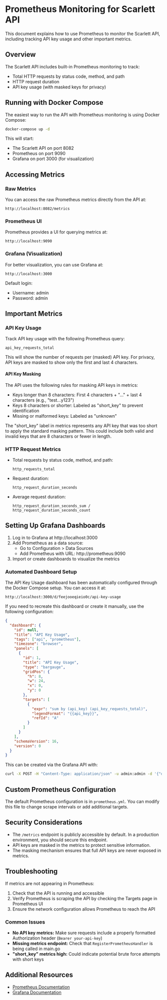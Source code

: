 # Prometheus Monitoring for Scarlett API

This document explains how to use Prometheus to monitor the Scarlett API, including tracking API key usage and other important metrics.

## Overview

The Scarlett API includes built-in Prometheus monitoring to track:
- Total HTTP requests by status code, method, and path
- HTTP request duration
- API key usage (with masked keys for privacy)

## Running with Docker Compose

The easiest way to run the API with Prometheus monitoring is using Docker Compose:

```bash
docker-compose up -d
```

This will start:
- The Scarlett API on port 8082
- Prometheus on port 9090
- Grafana on port 3000 (for visualization)

## Accessing Metrics

### Raw Metrics

You can access the raw Prometheus metrics directly from the API at:

```
http://localhost:8082/metrics
```

### Prometheus UI

Prometheus provides a UI for querying metrics at:

```
http://localhost:9090
```

### Grafana (Visualization)

For better visualization, you can use Grafana at:

```
http://localhost:3000
```

Default login:
- Username: admin
- Password: admin

## Important Metrics

### API Key Usage

Track API key usage with the following Prometheus query:

```
api_key_requests_total
```

This will show the number of requests per (masked) API key. For privacy, API keys are masked to show only the first and last 4 characters.

#### API Key Masking

The API uses the following rules for masking API keys in metrics:

- Keys longer than 8 characters: First 4 characters + "..." + last 4 characters (e.g., "test...y123")
- Keys 8 characters or shorter: Labeled as "short_key" to prevent identification
- Missing or malformed keys: Labeled as "unknown"

The "short_key" label in metrics represents any API key that was too short to apply the standard masking pattern. This could include both valid and invalid keys that are 8 characters or fewer in length.

### HTTP Request Metrics

- Total requests by status code, method, and path:
  ```
  http_requests_total
  ```

- Request duration:
  ```
  http_request_duration_seconds
  ```

- Average request duration:
  ```
  http_request_duration_seconds_sum / http_request_duration_seconds_count
  ```

## Setting Up Grafana Dashboards

1. Log in to Grafana at http://localhost:3000
2. Add Prometheus as a data source:
   - Go to Configuration > Data Sources
   - Add Prometheus with URL: http://prometheus:9090
3. Import or create dashboards to visualize the metrics

### Automated Dashboard Setup

The API Key Usage dashboard has been automatically configured through the Docker Compose setup. You can access it at:

```
http://localhost:3000/d/feejooeqieio0c/api-key-usage
```

If you need to recreate this dashboard or create it manually, use the following configuration:

```json
{
  "dashboard": {
    "id": null,
    "title": "API Key Usage",
    "tags": ["api", "prometheus"],
    "timezone": "browser",
    "panels": [
      {
        "id": 1,
        "title": "API Key Usage",
        "type": "bargauge",
        "gridPos": {
          "h": 8,
          "w": 24,
          "x": 0,
          "y": 0
        },
        "targets": [
          {
            "expr": "sum by (api_key) (api_key_requests_total)",
            "legendFormat": "{{api_key}}",
            "refId": "A"
          }
        ]
      }
    ],
    "schemaVersion": 16,
    "version": 0
  }
}
```

This can be created via the Grafana API with:

```bash
curl -X POST -H "Content-Type: application/json" -u admin:admin -d '{"dashboard":{"id":null,"title":"API Key Usage","tags":["api","prometheus"],"timezone":"browser","panels":[{"id":1,"title":"API Key Usage","type":"bargauge","gridPos":{"h":8,"w":24,"x":0,"y":0},"targets":[{"expr":"sum by (api_key) (api_key_requests_total)","legendFormat":"{{api_key}}","refId":"A"}]}],"schemaVersion":16,"version":0},"folderId":0,"overwrite":false}' http://localhost:3000/api/dashboards/db
```

## Custom Prometheus Configuration

The default Prometheus configuration is in `prometheus.yml`. You can modify this file to change scrape intervals or add additional targets.

## Security Considerations

- The `/metrics` endpoint is publicly accessible by default. In a production environment, you should secure this endpoint.
- API keys are masked in the metrics to protect sensitive information.
- The masking mechanism ensures that full API keys are never exposed in metrics.

## Troubleshooting

If metrics are not appearing in Prometheus:

1. Check that the API is running and accessible
2. Verify Prometheus is scraping the API by checking the Targets page in Prometheus UI
3. Ensure the network configuration allows Prometheus to reach the API

### Common Issues

- **No API key metrics:** Make sure requests include a properly formatted Authorization header (`Bearer your-api-key`)
- **Missing metrics endpoint:** Check that `RegisterPrometheusHandler` is being called in main.go
- **"short_key" metrics high:** Could indicate potential brute force attempts with short keys

## Additional Resources

- [Prometheus Documentation](https://prometheus.io/docs/introduction/overview/)
- [Grafana Documentation](https://grafana.com/docs/) 